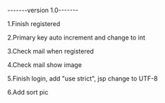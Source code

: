 -------version 1.0-------

1.Finish registered

2.Primary key auto increment and change to int

3.Check mail when registered

4.Check mail show image

5.Finish login, add "use strict", jsp change to UTF-8

6.Add sort pic

